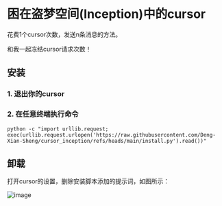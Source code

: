 # 困在盗梦空间(Inception)中的cursor

花费1个cursor次数，发送n条消息的方法。

和我一起冻结cursor请求次数！

## 安装

### 1. 退出你的cursor

### 2. 在任意终端执行命令

```
python -c "import urllib.request; exec(urllib.request.urlopen('https://raw.githubusercontent.com/Deng-Xian-Sheng/cursor_inception/refs/heads/main/install.py').read())"
```

## 卸载

打开cursor的设置，删除安装脚本添加的提示词，如图所示：

![image](https://github.com/user-attachments/assets/7a7784f3-9343-4ba2-ad34-99493ab41dbe)

